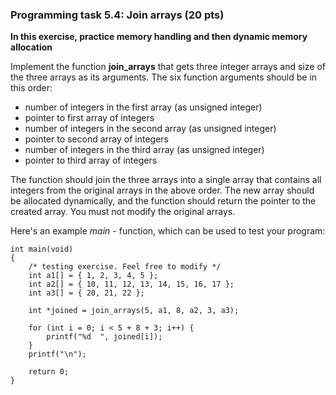### Programming task 5.4: Join arrays (20 pts)

**In this exercise, practice memory handling and then dynamic memory allocation**

Implement the function **join_arrays** that gets three integer arrays and size of the three 
arrays as its arguments. The six function arguments should be in this order:

* number of integers in the first array (as unsigned integer)
* pointer to first array of integers
* number of integers in the second array (as unsigned integer)
* pointer to second array of integers
* number of integers in the third array (as unsigned integer)
* pointer to third array of integers

The function should join the three arrays into a single array that contains all integers
from the original arrays in the above order. The new array should be allocated dynamically, 
and the function should return the pointer to the created array. You must not modify 
the original arrays.

Here's an example *main* - function, which can be used to test your program:

    int main(void)
    {
        /* testing exercise. Feel free to modify */
        int a1[] = { 1, 2, 3, 4, 5 };
        int a2[] = { 10, 11, 12, 13, 14, 15, 16, 17 };
        int a3[] = { 20, 21, 22 };

        int *joined = join_arrays(5, a1, 8, a2, 3, a3);

        for (int i = 0; i < 5 + 8 + 3; i++) {
            printf("%d  ", joined[i]);
        }
        printf("\n");
    
        return 0;
    }
